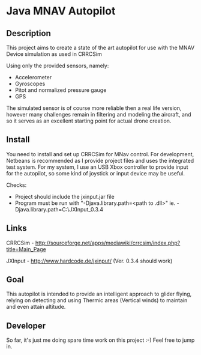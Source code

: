 Java MNAV Autopilot
===================

Description
-----------

This project aims to create a state of the art autopilot for use with the MNAV
Device simulation as used in CRRCSim

Using only the provided sensors, namely:
* Accelerometer
* Gyroscopes
* Pitot and normalized pressure gauge
* GPS

The simulated sensor is of course more reliable then a real life version, however
many challenges remain in filtering and modeling the aircraft, and so it serves
as an excellent starting point for actual drone creation.

Install
-------

You need to install and set up CRRCSim for MNav control. For development, Netbeans
is recommended as I provide project files and uses the integrated test system.
For my system, I use an USB Xbox controller to provide input for the autopilot,
so some kind of joystick or input device may be useful.

Checks:
* Project should include the jxinput.jar file
* Program must be run with "-Djava.library.path=<path to .dll>" ie. -Djava.library.path=C:\JXInput_0.3.4

Links
-----
CRRCSim - http://sourceforge.net/apps/mediawiki/crrcsim/index.php?title=Main_Page

JXInput - http://www.hardcode.de/jxinput/ (Ver. 0.3.4 should work)

Goal
----

This autopilot is intended to provide an intelligent approach to glider flying,
relying on detecting and using Thermic areas (Vertical winds) to maintain and
even attain altitude.

Developer
---------
So far, it's just me doing spare time work on this project :-) Feel free to jump in.


